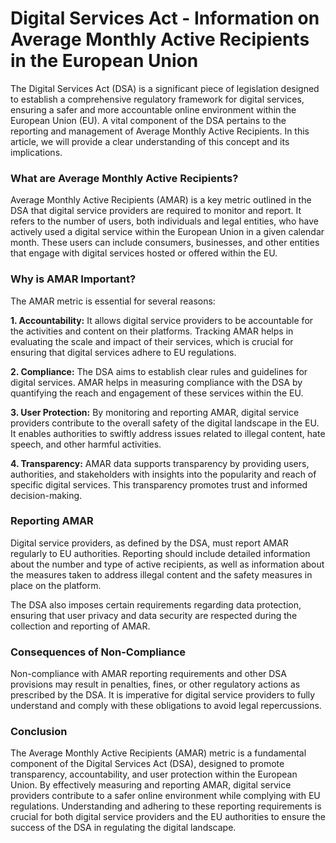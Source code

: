 # Digital Services Act - Information on Average Monthly Active Recipients in the European Union

The Digital Services Act (DSA) is a significant piece of legislation designed to establish a comprehensive regulatory framework for digital services, ensuring a safer and more accountable online environment within the European Union (EU). A vital component of the DSA pertains to the reporting and management of Average Monthly Active Recipients. In this article, we will provide a clear understanding of this concept and its implications.

### What are Average Monthly Active Recipients?

Average Monthly Active Recipients (AMAR) is a key metric outlined in the DSA that digital service providers are required to monitor and report. It refers to the number of users, both individuals and legal entities, who have actively used a digital service within the European Union in a given calendar month. These users can include consumers, businesses, and other entities that engage with digital services hosted or offered within the EU.

### Why is AMAR Important?

The AMAR metric is essential for several reasons:

**1. Accountability:** It allows digital service providers to be accountable for the activities and content on their platforms. Tracking AMAR helps in evaluating the scale and impact of their services, which is crucial for ensuring that digital services adhere to EU regulations.

**2. Compliance:** The DSA aims to establish clear rules and guidelines for digital services. AMAR helps in measuring compliance with the DSA by quantifying the reach and engagement of these services within the EU.

**3. User Protection:** By monitoring and reporting AMAR, digital service providers contribute to the overall safety of the digital landscape in the EU. It enables authorities to swiftly address issues related to illegal content, hate speech, and other harmful activities.

**4. Transparency:** AMAR data supports transparency by providing users, authorities, and stakeholders with insights into the popularity and reach of specific digital services. This transparency promotes trust and informed decision-making.

### Reporting AMAR

Digital service providers, as defined by the DSA, must report AMAR regularly to EU authorities. Reporting should include detailed information about the number and type of active recipients, as well as information about the measures taken to address illegal content and the safety measures in place on the platform.

The DSA also imposes certain requirements regarding data protection, ensuring that user privacy and data security are respected during the collection and reporting of AMAR.

### Consequences of Non-Compliance

Non-compliance with AMAR reporting requirements and other DSA provisions may result in penalties, fines, or other regulatory actions as prescribed by the DSA. It is imperative for digital service providers to fully understand and comply with these obligations to avoid legal repercussions.

### Conclusion

The Average Monthly Active Recipients (AMAR) metric is a fundamental component of the Digital Services Act (DSA), designed to promote transparency, accountability, and user protection within the European Union. By effectively measuring and reporting AMAR, digital service providers contribute to a safer online environment while complying with EU regulations. Understanding and adhering to these reporting requirements is crucial for both digital service providers and the EU authorities to ensure the success of the DSA in regulating the digital landscape.
